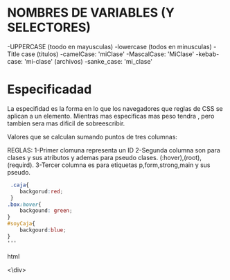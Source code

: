 
# NOMBRES DE VARIABLES (Y SELECTORES)

-UPPERCASE (toodo en mayusculas)
-lowercase (todos en minusculas)
-Title case (titulos)
-camelCase: 'miClase'
-MascalCase: 'MiClase' 
-kebab-case: 'mi-clase' (archivos)
-sanke_case: 'mi_clase' 

# Especificadad

La especifidad es la forma en lo que los navegadores que reglas de CSS
se aplican a un elemento. Mientras mas especificas mas peso tendra , pero tambien
sera mas dificil de sobreescribir.

Valores que se calculan sumando puntos de tres columnas:

REGLAS:
1-Primer clomuna representa un ID
2-Segunda columna son para clases y sus atributos y ademas para pseudo clases. (:hover),(root),(requird).
3-Tercer columna es para etiquetas p,form,strong,main y sus pseudo.



```css
 .caja{
    backgorud:red;
 }
.box:hover{
    backgound: green;
}
#soyCaja{
    backgourd:blue;
}
'''

```
html
<div id="soyCaja" class="caja box">
<\div>



